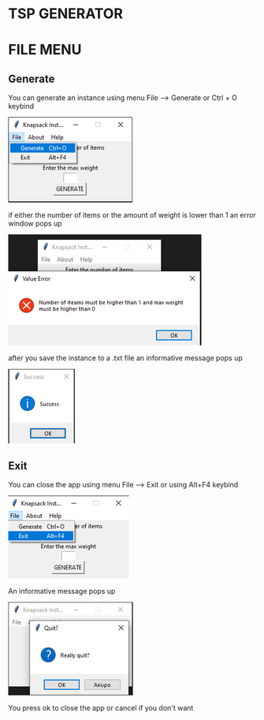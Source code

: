 # TSP GENERATOR

# FILE MENU

## Generate 

You can generate an instance using menu File --> Generate or Ctrl + O keybind

<p><img src ="doc images/File menu/generate.png" title = "Generate menu"/> </p>

if either the number of items or the amount of weight is lower than 1 an error window pops up

<p><img src ="doc images/File menu/error.png" title = "Error menu"/> </p>

after you save the instance to a .txt file an informative message pops up 

<p><img src="doc images/File menu/instance creation.png" title="Instance Creation"/></p>


## Exit

You can close the app using menu File --> Exit or using Alt+F4 keybind

<p><img src = "doc images/File menu/close app.png" title="Close app"/> </p>

An informative message pops up

<p><img src ="doc images/File menu/close app pop up.png" title="close app pop up"/> </p>

You press ok to close the app or cancel if you don't want